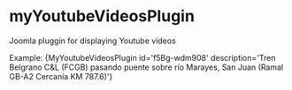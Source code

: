 # myYoutubeVideosPlugin
 Joomla pluggin for displaying Youtube videos

Example:
{MyYoutubeVideosPlugin id='f5Bg-wdm908' description='Tren Belgrano C&L (FCGB) pasando puente sobre río Marayes, San Juan (Ramal GB-A2 Cercanía KM 787.6)'}
